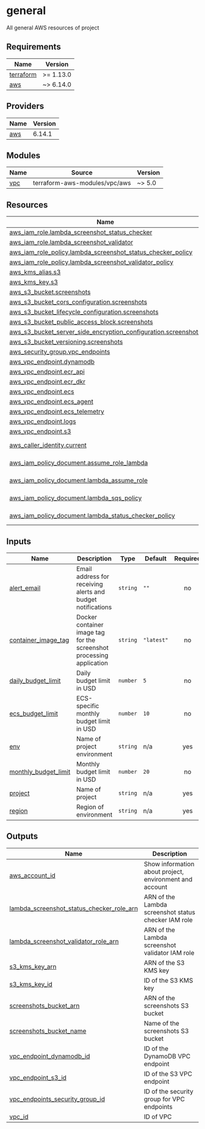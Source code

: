 # general

All general AWS resources of project

<!-- BEGIN_TF_DOCS -->
## Requirements

| Name | Version |
|------|---------|
| <a name="requirement_terraform"></a> [terraform](#requirement\_terraform) | >= 1.13.0 |
| <a name="requirement_aws"></a> [aws](#requirement\_aws) | ~> 6.14.0 |

## Providers

| Name | Version |
|------|---------|
| <a name="provider_aws"></a> [aws](#provider\_aws) | 6.14.1 |

## Modules

| Name | Source | Version |
|------|--------|---------|
| <a name="module_vpc"></a> [vpc](#module\_vpc) | terraform-aws-modules/vpc/aws | ~> 5.0 |

## Resources

| Name | Type |
|------|------|
| [aws_iam_role.lambda_screenshot_status_checker](https://registry.terraform.io/providers/hashicorp/aws/latest/docs/resources/iam_role) | resource |
| [aws_iam_role.lambda_screenshot_validator](https://registry.terraform.io/providers/hashicorp/aws/latest/docs/resources/iam_role) | resource |
| [aws_iam_role_policy.lambda_screenshot_status_checker_policy](https://registry.terraform.io/providers/hashicorp/aws/latest/docs/resources/iam_role_policy) | resource |
| [aws_iam_role_policy.lambda_screenshot_validator_policy](https://registry.terraform.io/providers/hashicorp/aws/latest/docs/resources/iam_role_policy) | resource |
| [aws_kms_alias.s3](https://registry.terraform.io/providers/hashicorp/aws/latest/docs/resources/kms_alias) | resource |
| [aws_kms_key.s3](https://registry.terraform.io/providers/hashicorp/aws/latest/docs/resources/kms_key) | resource |
| [aws_s3_bucket.screenshots](https://registry.terraform.io/providers/hashicorp/aws/latest/docs/resources/s3_bucket) | resource |
| [aws_s3_bucket_cors_configuration.screenshots](https://registry.terraform.io/providers/hashicorp/aws/latest/docs/resources/s3_bucket_cors_configuration) | resource |
| [aws_s3_bucket_lifecycle_configuration.screenshots](https://registry.terraform.io/providers/hashicorp/aws/latest/docs/resources/s3_bucket_lifecycle_configuration) | resource |
| [aws_s3_bucket_public_access_block.screenshots](https://registry.terraform.io/providers/hashicorp/aws/latest/docs/resources/s3_bucket_public_access_block) | resource |
| [aws_s3_bucket_server_side_encryption_configuration.screenshots](https://registry.terraform.io/providers/hashicorp/aws/latest/docs/resources/s3_bucket_server_side_encryption_configuration) | resource |
| [aws_s3_bucket_versioning.screenshots](https://registry.terraform.io/providers/hashicorp/aws/latest/docs/resources/s3_bucket_versioning) | resource |
| [aws_security_group.vpc_endpoints](https://registry.terraform.io/providers/hashicorp/aws/latest/docs/resources/security_group) | resource |
| [aws_vpc_endpoint.dynamodb](https://registry.terraform.io/providers/hashicorp/aws/latest/docs/resources/vpc_endpoint) | resource |
| [aws_vpc_endpoint.ecr_api](https://registry.terraform.io/providers/hashicorp/aws/latest/docs/resources/vpc_endpoint) | resource |
| [aws_vpc_endpoint.ecr_dkr](https://registry.terraform.io/providers/hashicorp/aws/latest/docs/resources/vpc_endpoint) | resource |
| [aws_vpc_endpoint.ecs](https://registry.terraform.io/providers/hashicorp/aws/latest/docs/resources/vpc_endpoint) | resource |
| [aws_vpc_endpoint.ecs_agent](https://registry.terraform.io/providers/hashicorp/aws/latest/docs/resources/vpc_endpoint) | resource |
| [aws_vpc_endpoint.ecs_telemetry](https://registry.terraform.io/providers/hashicorp/aws/latest/docs/resources/vpc_endpoint) | resource |
| [aws_vpc_endpoint.logs](https://registry.terraform.io/providers/hashicorp/aws/latest/docs/resources/vpc_endpoint) | resource |
| [aws_vpc_endpoint.s3](https://registry.terraform.io/providers/hashicorp/aws/latest/docs/resources/vpc_endpoint) | resource |
| [aws_caller_identity.current](https://registry.terraform.io/providers/hashicorp/aws/latest/docs/data-sources/caller_identity) | data source |
| [aws_iam_policy_document.assume_role_lambda](https://registry.terraform.io/providers/hashicorp/aws/latest/docs/data-sources/iam_policy_document) | data source |
| [aws_iam_policy_document.lambda_assume_role](https://registry.terraform.io/providers/hashicorp/aws/latest/docs/data-sources/iam_policy_document) | data source |
| [aws_iam_policy_document.lambda_sqs_policy](https://registry.terraform.io/providers/hashicorp/aws/latest/docs/data-sources/iam_policy_document) | data source |
| [aws_iam_policy_document.lambda_status_checker_policy](https://registry.terraform.io/providers/hashicorp/aws/latest/docs/data-sources/iam_policy_document) | data source |

## Inputs

| Name | Description | Type | Default | Required |
|------|-------------|------|---------|:--------:|
| <a name="input_alert_email"></a> [alert\_email](#input\_alert\_email) | Email address for receiving alerts and budget notifications | `string` | `""` | no |
| <a name="input_container_image_tag"></a> [container\_image\_tag](#input\_container\_image\_tag) | Docker container image tag for the screenshot processing application | `string` | `"latest"` | no |
| <a name="input_daily_budget_limit"></a> [daily\_budget\_limit](#input\_daily\_budget\_limit) | Daily budget limit in USD | `number` | `5` | no |
| <a name="input_ecs_budget_limit"></a> [ecs\_budget\_limit](#input\_ecs\_budget\_limit) | ECS-specific monthly budget limit in USD | `number` | `10` | no |
| <a name="input_env"></a> [env](#input\_env) | Name of project environment | `string` | n/a | yes |
| <a name="input_monthly_budget_limit"></a> [monthly\_budget\_limit](#input\_monthly\_budget\_limit) | Monthly budget limit in USD | `number` | `20` | no |
| <a name="input_project"></a> [project](#input\_project) | Name of project | `string` | n/a | yes |
| <a name="input_region"></a> [region](#input\_region) | Region of environment | `string` | n/a | yes |

## Outputs

| Name | Description |
|------|-------------|
| <a name="output_aws_account_id"></a> [aws\_account\_id](#output\_aws\_account\_id) | Show information about project, environment and account |
| <a name="output_lambda_screenshot_status_checker_role_arn"></a> [lambda\_screenshot\_status\_checker\_role\_arn](#output\_lambda\_screenshot\_status\_checker\_role\_arn) | ARN of the Lambda screenshot status checker IAM role |
| <a name="output_lambda_screenshot_validator_role_arn"></a> [lambda\_screenshot\_validator\_role\_arn](#output\_lambda\_screenshot\_validator\_role\_arn) | ARN of the Lambda screenshot validator IAM role |
| <a name="output_s3_kms_key_arn"></a> [s3\_kms\_key\_arn](#output\_s3\_kms\_key\_arn) | ARN of the S3 KMS key |
| <a name="output_s3_kms_key_id"></a> [s3\_kms\_key\_id](#output\_s3\_kms\_key\_id) | ID of the S3 KMS key |
| <a name="output_screenshots_bucket_arn"></a> [screenshots\_bucket\_arn](#output\_screenshots\_bucket\_arn) | ARN of the screenshots S3 bucket |
| <a name="output_screenshots_bucket_name"></a> [screenshots\_bucket\_name](#output\_screenshots\_bucket\_name) | Name of the screenshots S3 bucket |
| <a name="output_vpc_endpoint_dynamodb_id"></a> [vpc\_endpoint\_dynamodb\_id](#output\_vpc\_endpoint\_dynamodb\_id) | ID of the DynamoDB VPC endpoint |
| <a name="output_vpc_endpoint_s3_id"></a> [vpc\_endpoint\_s3\_id](#output\_vpc\_endpoint\_s3\_id) | ID of the S3 VPC endpoint |
| <a name="output_vpc_endpoints_security_group_id"></a> [vpc\_endpoints\_security\_group\_id](#output\_vpc\_endpoints\_security\_group\_id) | ID of the security group for VPC endpoints |
| <a name="output_vpc_id"></a> [vpc\_id](#output\_vpc\_id) | ID of VPC |
<!-- END_TF_DOCS -->
